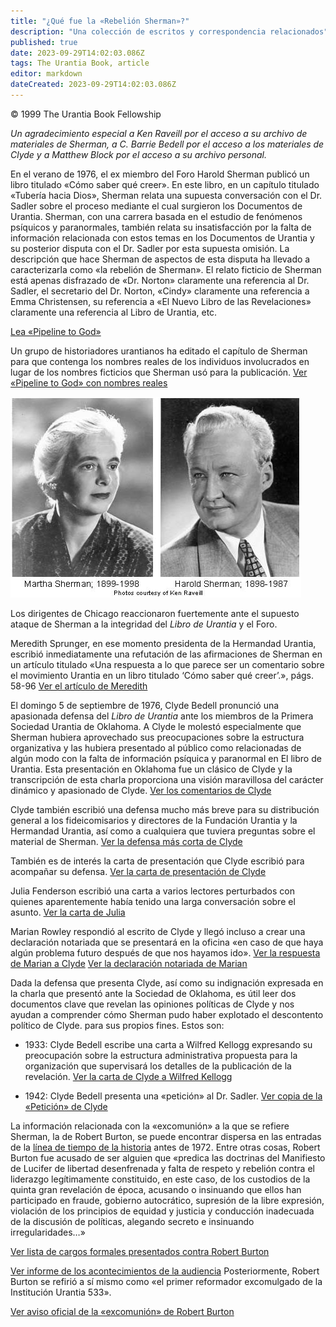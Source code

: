 ```yaml
---
title: "¿Qué fue la «Rebelión Sherman»?"
description: "Una colección de escritos y correspondencia relacionados"
published: true
date: 2023-09-29T14:02:03.086Z
tags: The Urantia Book, article
editor: markdown
dateCreated: 2023-09-29T14:02:03.086Z
---
```


<p class="v-card v-sheet theme--light grey lighten-3 px-2">© 1999 The Urantia Book Fellowship</p>

_Un agradecimiento especial a Ken Raveill por el acceso a su archivo de materiales de Sherman, a C. Barrie Bedell por el acceso a los materiales de Clyde y a Matthew Block por el acceso a su archivo personal._

En el verano de 1976, el ex miembro del Foro Harold Sherman publicó un libro titulado «Cómo saber qué creer». En este libro, en un capítulo titulado «Tubería hacia Dios», Sherman relata una supuesta conversación con el Dr. Sadler sobre el proceso mediante el cual surgieron los Documentos de Urantia. Sherman, con una carrera basada en el estudio de fenómenos psíquicos y paranormales, también relata su insatisfacción por la falta de información relacionada con estos temas en los Documentos de Urantia y su posterior disputa con el Dr. Sadler por esta supuesta omisión. La descripción que hace Sherman de aspectos de esta disputa ha llevado a caracterizarla como «la rebelión de Sherman». El relato ficticio de Sherman está apenas disfrazado de «Dr. Norton» claramente una referencia al Dr. Sadler, el secretario del Dr. Norton, «Cindy» claramente una referencia a Emma Christensen, su referencia a «El Nuevo Libro de las Revelaciones» claramente una referencia al Libro de Urantia, etc.

[Lea «Pipeline to God»](/es/article/Harold_Sherman/Pipeline_of_God)

Un grupo de historiadores urantianos ha editado el capítulo de Sherman para que contenga los nombres reales de los individuos involucrados en lugar de los nombres ficticios que Sherman usó para la publicación. [Ver «Pipeline to God» con nombres reales](/es/article/Harold_Sherman/Pipeline_of_God_with_real_names)

<figura id="Figura_1" clase="imagen urantiapedia">
<img src="/image/article/David_Kantor/Historic_Timeline_in_Revelation/sherman_photos.jpg">
</figura>

Los dirigentes de Chicago reaccionaron fuertemente ante el supuesto ataque de Sherman a la integridad del _Libro de Urantia_ y el Foro.

Meredith Sprunger, en ese momento presidenta de la Hermandad Urantia, escribió inmediatamente una refutación de las afirmaciones de Sherman en un artículo titulado «Una respuesta a lo que parece ser un comentario sobre el movimiento Urantia en un libro titulado ‘Cómo saber qué creer’.», págs. 58-96 [Ver el artículo de Meredith](/es/article/Meredith_Sprunger/A_Response_to_How_to_Know_What_to_Believe)

El domingo 5 de septiembre de 1976, Clyde Bedell pronunció una apasionada defensa del _Libro de Urantia_ ante los miembros de la Primera Sociedad Urantia de Oklahoma. A Clyde le molestó especialmente que Sherman hubiera aprovechado sus preocupaciones sobre la estructura organizativa y las hubiera presentado al público como relacionadas de algún modo con la falta de información psíquica y paranormal en El libro de Urantia. Esta presentación en Oklahoma fue un clásico de Clyde y la transcripción de esta charla proporciona una visión maravillosa del carácter dinámico y apasionado de Clyde. [Ver los comentarios de Clyde](/es/article/Clyde_Bedell/A_Response_to_a_Thinly_Disguised_Attack_on_UB)

Clyde también escribió una defensa mucho más breve para su distribución general a los fideicomisarios y directores de la Fundación Urantia y la Hermandad Urantia, así como a cualquiera que tuviera preguntas sobre el material de Sherman. [Ver la defensa más corta de Clyde](/es/article/Clyde_Bedell/A_Response_to_a_Thinly_Disguised_Attack_on_UB_2)

También es de interés la carta de presentación que Clyde escribió para acompañar su defensa. [Ver la carta de presentación de Clyde](https://archive.urantiabook.org/archive/originals/clyde_fndn_support.pdf)

Julia Fenderson escribió una carta a varios lectores perturbados con quienes aparentemente había tenido una larga conversación sobre el asunto. [Ver la carta de Julia](https://archive.urantiabook.org/archive/originals/julia_sherman_response.pdf)

Marian Rowley respondió al escrito de Clyde y llegó incluso a crear una declaración notariada que se presentará en la oficina «en caso de que haya algún problema futuro después de que nos hayamos ido». [Ver la respuesta de Marian a Clyde](https://archive.urantiabook.org/archive/originals/marian_clyde121176.pdf) [Ver la declaración notariada de Marian](https://archive.urantiabook.org/archive/originals/marian_sherman_response.pdf )

Dada la defensa que presenta Clyde, así como su indignación expresada en la charla que presentó ante la Sociedad de Oklahoma, es útil leer dos documentos clave que revelan las opiniones políticas de Clyde y nos ayudan a comprender cómo Sherman pudo haber explotado el descontento político de Clyde. para sus propios fines. Estos son:

- 1933: Clyde Bedell escribe una carta a Wilfred Kellogg expresando su preocupación sobre la estructura administrativa propuesta para la organización que supervisará los detalles de la publicación de la revelación. [Ver la carta de Clyde a Wilfred Kellogg](/es/article/Clyde_Bedell/Letter_from_Clyde_Bedell_to_Wilfred_Kellogg)

- 1942: Clyde Bedell presenta una «petición» al Dr. Sadler. [Ver copia de la «Petición» de Clyde](/es/article/Clyde_Bedell/The_Petition)

La información relacionada con la «excomunión» a la que se refiere Sherman, la de Robert Burton, se puede encontrar dispersa en las entradas de la [línea de tiempo de la historia](/es/book/David_Kantor/Historic_Timeline_in_Revelation/1966_1980) antes de 1972. Entre otras cosas, Robert Burton fue acusado de ser alguien que «predica las doctrinas del Manifiesto de Lucifer de libertad desenfrenada y falta de respeto y rebelión contra el liderazgo legítimamente constituido, en este caso, de los custodios de la quinta gran revelación de época, acusando o insinuando que ellos han participado en fraude, gobierno autocrático, supresión de la libre expresión, violación de los principios de equidad y justicia y conducción inadecuada de la discusión de políticas, alegando secreto e insinuando irregularidades…»

[Ver lista de cargos formales presentados contra Robert Burton](/es/article/Requesting_Explusion_of_Robert_Burton)

[Ver informe de los acontecimientos de la audiencia](https://archive.urantiabook.org/archive/history/burton_report120472.htm) Posteriormente, Robert Burton se refirió a sí mismo como «el primer reformador excomulgado de la Institución Urantia 533».

[Ver aviso oficial de la «excomunión» de Robert Burton](https://archive.urantiabook.org/archive/originals/burton_expulsion_notice.pdf)

